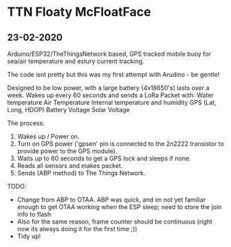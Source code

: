 
# TTN Floaty McFloatFace
## 23-02-2020

Arduino/ESP32/TheThingsNetwork based, GPS tracked mobile buoy for sea/air temperature and estury current tracking.

The code isnt pretty but this was my first attempt with Arudino - be gentle!

Designed to be low power, with a large battery (4x18650's) lasts over a week.
Wakes up every 60 seconds and sends a LoRa Packet with:
  Water temperature
  Air Temperature
  Internal temperature and humidity
  GPS (Lat, Long, HDOP)
  Battery Voltage
  Solar Voltage

The process:

1. Wakes up / Power on.
2. Turn on GPS power ('gpsen' pin is connected to the 2n2222 transistor to provide power to the GPS module).
3. Waits up to 60 seconds to get a GPS lock and sleeps if none.
4. Reads all sensors and makes packet.
5. Sends (ABP method) to The Things Network.

TODO:
- Change from ABP to OTAA. ABP was quick, and im not yet familiar enough to get OTAA working when the ESP sleep; need to store the join info to flash
- Also for the same reason, frame counter should be continuous (right now its always doing it for the first time ;))
- Tidy up!
